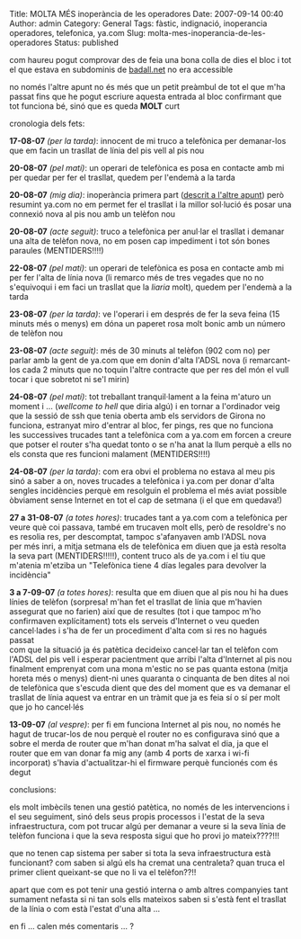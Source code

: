 Title: MOLTA MÉS inoperància de les operadores
Date: 2007-09-14 00:40
Author: admin
Category: General
Tags: fàstic, indignació, inoperancia operadores, telefonica, ya.com
Slug: molta-mes-inoperancia-de-les-operadores
Status: published

com haureu pogut comprovar des de feia una bona colla de dies el bloc i tot el que estava en subdominis de <a href="http://badall.net" target="_blank" rel="noopener">badall.net</a> no era accessible

no només l'altre apunt no és més que un petit preàmbul de tot el que m'ha passat fins que he pogut escriure aquesta entrada al bloc confirmant que tot funciona bé, sinó que es queda **MOLT** curt

cronologia dels fets:

**17-08-07** *(per la tarda)*: innocent de mi truco a telefònica per demanar-los que em facin un trasllat de línia del pis vell al pis nou

**20-08-07** *(pel matí)*: un operari de telefònica es posa en contacte amb mi per quedar per fer el trasllat, quedem per l'endemà a la tarda

**20-08-07** *(mig dia)*: inoperància primera part (<a href="?p=187" target="_blank" rel="noopener">descrit a l'altre apunt</a>) però resumint ya.com no em permet fer el trasllat i la millor sol·lució és posar una connexió nova al pis nou amb un telèfon nou

**20-08-07** *(acte seguit)*: truco a telefònica per anul·lar el trasllat i demanar una alta de telèfon nova, no em posen cap impediment i tot són bones paraules (MENTIDERS!!!!)

**22-08-07** *(pel matí)*: un operari de telefònica es posa en contacte amb mi per fer l'alta de línia nova (li remarco més de tres vegades que no no s'equivoqui i em faci un trasllat que la *liaria* molt), quedem per l'endemà a la tarda

**23-08-07** *(per la tarda)*: ve l'operari i em després de fer la seva feina (15 minuts més o menys) em dóna un paperet rosa molt bonic amb un número de telèfon nou

**23-08-07** *(acte seguit)*: més de 30 minuts al telèfon (902 com no) per parlar amb la gent de ya.com que em donin d'alta l'ADSL nova (i remarcant-los cada 2 minuts que no toquin l'altre contracte que per res del món el vull tocar i que sobretot ni se'l mirin)

**24-08-07** *(pel matí)*: tot treballant tranquil·lament a la feina m'aturo un moment i ... (*wellcome to hell* que diria algú) i en tornar a l'ordinador veig que la sessió de ssh que tenia oberta amb els servidors de Girona no funciona, estranyat miro d'entrar al bloc, fer pings, res que no funciona  
les successives trucades tant a telefònica com a ya.com em forcen a creure que potser el router s'ha quedat tonto o se n'ha anat la llum perquè a ells no els consta que res funcioni malament (MENTIDERS!!!!)

**24-08-07** *(per la tarda)*: com era obvi el problema no estava al meu pis sinó a saber a on, noves trucades a telefònica i ya.com per donar d'alta sengles incidències perquè em resolguin el problema el més aviat possible  
òbviament sense Internet en tot el cap de setmana (i el que em quedava!)

**27 a 31-08-07** *(a totes hores)*: trucades tant a ya.com com a telefònica per veure què coi passava, també em trucaven molt ells, però de resoldre's no es resolia res, per descomptat, tampoc s'afanyaven amb l'ADSL nova  
per més inri, a mitja setmana els de telefònica em diuen que ja està resolta la seva part (MENTIDERS!!!!!), content truco als de ya.com i el tiu que m'atenia m'etziba un "Telefònica tiene 4 días legales para devolver la incidència"

**3 a 7-09-07** *(a totes hores)*: resulta que em diuen que al pis nou hi ha dues línies de telèfon (sorpresa! m'han fet el trasllat de línia que m'havien assegurat que no farien) així que de resultes (tot i que tampoc m'ho confirmaven explícitament) tots els serveis d'Internet o veu queden cancel·lades i s'ha de fer un procediment d'alta com si res no hagués passat  
com que la situació ja és patètica decideixo cancel·lar tan el telèfon com l'ADSL del pis vell i esperar pacientment que arribi l'alta d'Internet al pis nou  
finalment emprenyat com una mona m'estic no se pas quanta estona (mitja horeta més o menys) dient-ni unes quaranta o cinquanta de ben dites al noi de telefònica que s'escuda dient que des del moment que es va demanar el trasllat de línia aquest va entrar en un tràmit que ja es feia sí o sí per molt que jo ho cancel·lés

**13-09-07** *(al vespre)*: per fi em funciona Internet al pis nou, no només he hagut de trucar-los de nou perquè el router no es configurava sinó que a sobre el merda de router que m'han donat m'ha salvat el dia, ja que el router que em van donar fa mig any (amb 4 ports de xarxa i wi-fi incorporat) s'havia d'actualitzar-hi el firmware perquè funcionés com és degut

conclusions:

els molt imbècils tenen una gestió patètica, no només de les intervencions i el seu seguiment, sinó dels seus propis processos i l'estat de la seva infraestructura, com pot trucar algú per demanar a veure si la seva línia de telèfon funciona i que la seva resposta sigui que ho provi jo mateix????!!!

que no tenen cap sistema per saber si tota la seva infraestructura està funcionant? com saben si algú els ha cremat una centraleta? quan truca el primer client queixant-se que no li va el telèfon??!!

apart que com es pot tenir una gestió interna o amb altres companyies tant sumament nefasta si ni tan sols ells mateixos saben si s'està fent el trasllat de la línia o com està l'estat d'una alta ...

en fi ... calen més comentaris ... ?
